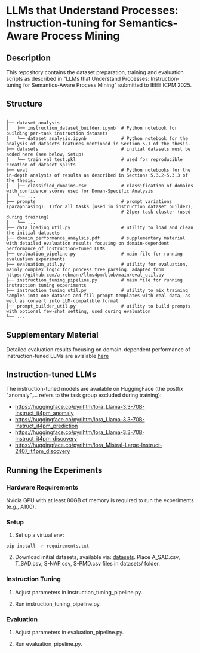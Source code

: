# LLMs that Understand Processes: Instruction-tuning for Semantics-Aware Process Mining

## Description
This repository contains the dataset preparation, training and evaluation scripts as described in "LLMs that Understand Processes: Instruction-tuning for Semantics-Aware Process Mining" submitted to IEEE ICPM 2025.

## Structure
```
.
├── dataset_analysis
│   ├── instruction_dataset_builder.ipynb  # Python notebook for building per-task instruction datasets                     
│   └── dataset_analysis.ipynb             # Python notebook for the analysis of datasets features mentioned in Section 5.1 of the thesis.
├── datasets                               # initial datasets must be added here (see below, Setup)
│   └── train_val_test.pkl                 # used for reproducible creation of dataset splits
├── eval                                   # Python notebooks for the in-depth analysis of results as described in Sections 5.3.2-5.3.3 of the thesis.
│   ├── classified_domains.csv             # classification of domains with confidence scores used for Doman-Specific Analysis
│   └── ... 
├── prompts                                # prompt variations (paraphrasing): 1)for all tasks (used in instruction_dataset_builder);
                                           # 2)per task cluster (used during training)
│   └── ... 
├── data_loading_util.py                   # utility to load and clean the initial datasets
├── domain_performance_anaylsis.pdf        # supplementary material with detailed evaluation results focusing on domain-dependent performance of instruction-tuned LLMs
├── evaluation_pipeline.py                 # main file for running evaluation experiments
├── evaluation_util.py                     # utility for evaluation, mainly complex logic for process tree parsing. adapted from https://github.com/a-rebmann/llms4pm/blob/main/eval_util.py
├── instruction_tuning_pipeline.py         # main file for running instruction tuning experiments
├── instruction_tuning_util.py             # utility to mix training samples into one dataset and fill prompt templates with real data, as well as convert into LLM-compatible format
├── prompt_builder_util.py                 # utility to build prompts with optional few-shot setting, used during evaluation
└── ...
```

## Supplementary Material

Detailed evaluation results focusing on domain-dependent performance of instruction-tuned LLMs are avialable [here](https://github.com/pirogtm7/it4pm/blob/master/domain_performance_anaylsis.pdf)

## Instruction-tuned LLMs
The instruction-tuned models are available on HuggingFace (the postfix "anomaly",... refers to the task group excluded during training):

* https://huggingface.co/pyrihtm/lora_Llama-3.3-70B-Instruct_it4pm_anomaly
* https://huggingface.co/pyrihtm/lora_Llama-3.3-70B-Instruct_it4pm_prediction
* https://huggingface.co/pyrihtm/lora_Llama-3.3-70B-Instruct_it4pm_discovery
* https://huggingface.co/pyrihtm/lora_Mistral-Large-Instruct-2407_it4pm_discovery

## Running the Experiments

### Hardware Requirements
Nvidia GPU with at least 80GB of memory is required to run the experiments (e.g., A100).

### Setup 

1. Set up a virtual env:

```shell
pip install -r requirements.txt
```

2. Download initial datasets, available via: [datasets](https://zenodo.org/records/14273161). Place A_SAD.csv, T_SAD.csv, S-NAP.csv, S-PMD.csv files in datasets/ folder.

### Instruction Tuning

1. Adjust parameters in instruction_tuning_pipeline.py.

2. Run instruction_tuning_pipeline.py.

### Evaluation

1. Adjust parameters in evaluation_pipeline.py.

2. Run evaluation_pipeline.py.
